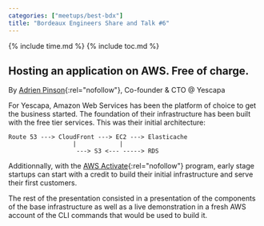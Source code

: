 ```yaml
---
categories: ["meetups/best-bdx"]
title: "Bordeaux Engineers Share and Talk #6"
---
```


{% include time.md %}
{% include toc.md %}

## Hosting an application on AWS. Free of charge.
By [Adrien Pinson](https://twitter.com/AdrienPinson){:rel="nofollow"}, Co-founder & CTO @ Yescapa

For Yescapa, Amazon Web Services has been the platform of choice to get the business started. The foundation of their
infrastructure has been built with the free tier services. This was their initial architecture:

```
Route 53 ---> CloudFront ---> EC2 ---> Elasticache
                  |            |
                   ---> S3 <--- -----> RDS
```

Additionnally, with the [AWS Activate](https://aws.amazon.com/activate/){:rel="nofollow"} program, early stage startups
can start with a credit to build their initial infrastructure and serve their first customers.

The rest of the presentation consisted in a presentation of the components of the base infrastructure as well as a live
demonstration in a fresh AWS account of the CLI commands that would be used to build it.
